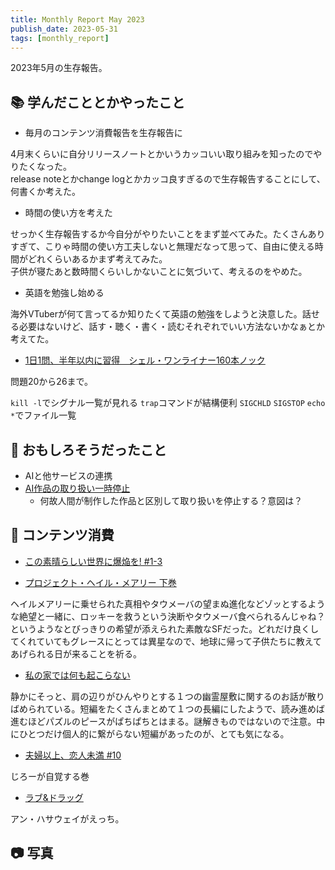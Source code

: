 ```yaml
---
title: Monthly Report May 2023
publish_date: 2023-05-31
tags: [monthly_report]
---
```


2023年5月の生存報告。

## 📚 学んだこととかやったこと

- 毎月のコンテンツ消費報告を生存報告に

4月末くらいに自分リリースノートとかいうカッコいい取り組みを知ったのでやりたくなった。  
release noteとかchange logとかカッコ良すぎるので生存報告することにして、何書くか考えた。

- 時間の使い方を考えた

せっかく生存報告するか今自分がやりたいことをまず並べてみた。たくさんありすぎて、こりゃ時間の使い方工夫しないと無理だなって思って、自由に使える時間がどれくらいあるかまず考えてみた。  
子供が寝たあと数時間くらいしかないことに気づいて、考えるのをやめた。

- 英語を勉強し始める

海外VTuberが何て言ってるか知りたくて英語の勉強をしようと決意した。話せる必要はないけど、話す・聴く・書く・読むそれぞれでいい方法ないかなぁとか考えてた。

- [1日1問、半年以内に習得　シェル・ワンライナー160本ノック](https://amzn.to/41AQRk6)

問題20から26まで。

`kill -l`でシグナル一覧が見れる
`trap`コマンドが結構便利
`SIGCHLD` `SIGSTOP`
`echo *`でファイル一覧

## 🧐 おもしろそうだったこと

- AIと他サービスの連携
- [AI作品の取り扱い一時停止](https://info.eisys.co.jp/dlsite/5d752c85cd1379a4)
  - 何故人間が制作した作品と区別して取り扱いを停止する？意図は？

## 👾 コンテンツ消費

- [この素晴らしい世界に爆焔を! #1-3](https://annict.com/works/9676)

- [プロジェクト・ヘイル・メアリー 下巻](https://amzn.to/3BoDlFM)

ヘイルメアリーに乗せられた真相やタウメーバの望まぬ進化などゾッとするような絶望と一緒に、ロッキーを救うという決断やタウメーバ食べられるんじゃね？というようなとびっきりの希望が添えられた素敵なSFだった。どれだけ良くしてくれていてもグレースにとっては異星なので、地球に帰って子供たちに教えてあげられる日が来ることを祈る。

- [私の家では何も起こらない](https://amzn.to/42JaYhc)

静かにそっと、肩の辺りがひんやりとする１つの幽霊屋敷に関するのお話が散りばめられている。短編をたくさんまとめて１つの長編にしたようで、読み進めば進むほどパズルのピースがぱちぱちとはまる。謎解きものではないので注意。中にひとつだけ個人的に繋がらない短編があったのが、とても気になる。

- [夫婦以上、恋人未満 #10](https://amzn.to/3VXVW52)

じろーが自覚する巻

- [ラブ&ドラッグ](https://filmarks.com/movies/8147)

アン・ハサウェイがえっち。

## 📷 写真

